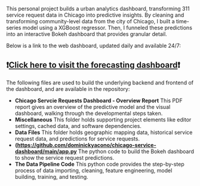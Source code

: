 This personal project builds a urban analytics dashboard, transforming 311 service request data in Chicago into predictive insights.
By cleaning and transforming community-level data from the city of Chicago, I built a time-series model using a XGBoost regressor. 
Then, I funneled these predictions into an interactive Bokeh dashboard that provides granular detail. 

Below is a link to the web dashboard, updated daily and available 24/7:

## ❗[Click here to visit the forecasting dashboard](https://chicago-service-dashboard.onrender.com/app)❗


The following files are used to build the underlying backend and frontend of the dashboard, and are available in the repository:
- **Chicago Servcie Requests Dashboard - Overview Report**
  This PDF report gives an overview of the predictive model and the visual dashboard, walking through the developmental steps taken.
- **Miscellaneous**
  This folder holds supporting project elements like editor settings, cached data, and software dependencies.
- **Data Files**
  This folder holds geographic mapping data, historical service request data, and predictions for service requests.
- **(https://github.com/dominickyacono/chicago-service-dashboard/main/app.py**
  The python code to build the Bokeh dashboard to show the service request predictions.
- **The Data Pipeline Code**
  This python code provides the step-by-step process of data importing, cleaning, feature engineering, model building, training, and testing.

  
  

